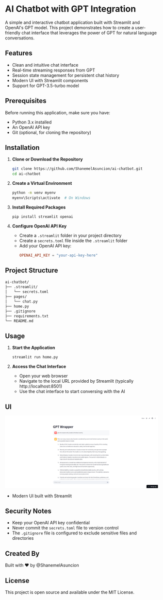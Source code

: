 # AI Chatbot with GPT Integration

A simple and interactive chatbot application built with Streamlit and OpenAI's GPT model. This project demonstrates how to create a user-friendly chat interface that leverages the power of GPT for natural language conversations.

## Features

- Clean and intuitive chat interface
- Real-time streaming responses from GPT
- Session state management for persistent chat history
- Modern UI with Streamlit components
- Support for GPT-3.5-turbo model

## Prerequisites

Before running this application, make sure you have:

- Python 3.x installed
- An OpenAI API key
- Git (optional, for cloning the repository)

## Installation

1. **Clone or Download the Repository**
   ```bash
   git clone https://github.com/ShanemelAsuncion/ai-chatbot.git
   cd ai-chatbot
   ```

2. **Create a Virtual Environment**
   ```bash
   python -m venv myenv
   myenv\Scripts\activate  # On Windows
   ```

3. **Install Required Packages**
   ```bash
   pip install streamlit openai
   ```

4. **Configure OpenAI API Key**
   - Create a `.streamlit` folder in your project directory
   - Create a `secrets.toml` file inside the `.streamlit` folder
   - Add your OpenAI API key:
     ```toml
     OPENAI_API_KEY = "your-api-key-here"
     ```

## Project Structure

```
ai-chatbot/
├── .streamlit/
│   └── secrets.toml
├── pages/
│   └── chat.py
├── home.py
├── .gitignore
├── requirements.txt
└── README.md
```

## Usage

1. **Start the Application**
   ```bash
   streamlit run home.py
   ```

2. **Access the Chat Interface**
   - Open your web browser
   - Navigate to the local URL provided by Streamlit (typically http://localhost:8501)
   - Use the chat interface to start conversing with the AI

## UI

![AI Chatbot Interface](assets/screenshot.png)

- Modern UI built with Streamlit

## Security Notes

- Keep your OpenAI API key confidential
- Never commit the `secrets.toml` file to version control
- The `.gitignore` file is configured to exclude sensitive files and directories

## Created By

Built with ❤️ by @ShanemelAsuncion

## License

This project is open source and available under the MIT License.
